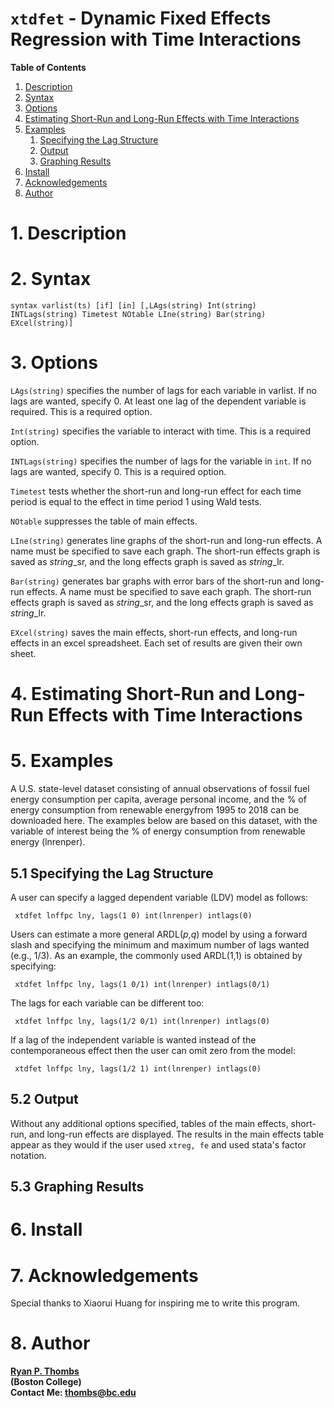 # `xtdfet` - Dynamic Fixed Effects Regression with Time Interactions

**Table of Contents**
1. [Description](#1-description)
2. [Syntax](#2-syntax)
3. [Options](#3-options)
4. [Estimating Short-Run and Long-Run Effects with Time Interactions](#4-estimating-short-run-and-long-run-effects-with-time-interactions)
5. [Examples](#5-examples)
    1. [Specifying the Lag Structure](#51-specifying-the-lag-structure)  
    2. [Output](#52-output)
    3. [Graphing Results](#53-graphing-results)
6. [Install](#6-install) 
7. [Acknowledgements](#7-acknowledgements)
8. [Author](#8-author)

# 1. Description 

# 2. Syntax

    syntax varlist(ts) [if] [in] [,LAgs(string) Int(string) INTLags(string) Timetest NOtable LIne(string) Bar(string) EXcel(string)]

# 3. Options

`LAgs(string)` specifies the number of lags for each variable in varlist. If no lags are wanted, specify 0. At least one lag of the dependent variable is required. This is a required option. 

`Int(string)` specifies the variable to interact with time. This is a required option. 

`INTLags(string)` specifies the number of lags for the variable in `int`. If no lags are wanted, specify 0. This is a required option. 

`Timetest` tests whether the short-run and long-run effect for each time period is equal to the effect in time period 1 using Wald tests.

`NOtable` suppresses the table of main effects. 

`LIne(string)` generates line graphs of the short-run and long-run effects. A name must be specified to save each graph. The short-run effects graph is saved as *string*\_sr, and the long effects graph is saved as *string*\_lr. 

`Bar(string)` generates bar graphs with error bars of the short-run and long-run effects. A name must be specified to save each graph. The short-run effects graph is saved as *string*\_sr, and the long effects graph is saved as *string*\_lr. 

`EXcel(string)` saves the main effects, short-run effects, and long-run effects in an excel spreadsheet. Each set of results are given their own sheet. 

# 4. Estimating Short-Run and Long-Run Effects with Time Interactions

# 5. Examples 

A U.S. state-level dataset consisting of annual observations of fossil fuel energy consumption per capita, average personal income, and the % of energy consumption from renewable energyfrom 1995 to 2018 can be downloaded here. The examples below are based on this dataset, with the variable of interest being the % of energy consumption from renewable energy (lnrenper). 

## 5.1 Specifying the Lag Structure

A user can specify a lagged dependent variable (LDV) model as follows: 

     xtdfet lnffpc lny, lags(1 0) int(lnrenper) intlags(0)

Users can estimate a more general ARDL(*p*,*q*) model by using a forward slash and specifying the minimum and maximum number of lags wanted (e.g., 1/3). As an example, the commonly used ARDL(1,1) is obtained by specifying:  

     xtdfet lnffpc lny, lags(1 0/1) int(lnrenper) intlags(0/1)

The lags for each variable can be different too: 

     xtdfet lnffpc lny, lags(1/2 0/1) int(lnrenper) intlags(0)
     
If a lag of the independent variable is wanted instead of the contemporaneous effect then the user can omit zero from the model: 

     xtdfet lnffpc lny, lags(1/2 1) int(lnrenper) intlags(0)
   
## 5.2 Output

Without any additional options specified, tables of the main effects, short-run, and long-run effects are displayed. The results in the main effects table appear as they would if the user used `xtreg, fe` and used stata's factor notation. 

## 5.3 Graphing Results

# 6. Install 


    

# 7. Acknowledgements

Special thanks to Xiaorui Huang for inspiring me to write this program.  

# 8. Author

[**Ryan P. Thombs**](ryanthombs.com)  
**(Boston College)**  
**Contact Me: [thombs@bc.edu](mailto:thombs@bc.edu)**
